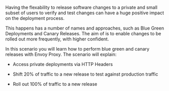 Having the flexability to release software changes to a private and small subset of users to verify and test changes can have a huge positive impact on the deployment process. 

This happens has a number of names and approaches, such as Blue Green Deployments and Canary Releases. The aim of is to enable changes to be rolled out more frequently, with higher confident.

In this scenario you will learn how to perform blue green and canary releases with Envoy Proxy. The scenario will explain:

* Access private deployments via HTTP Headers

* Shift 20% of traffic to a new release to test against production traffic

* Roll out 100% of traffic to a new release